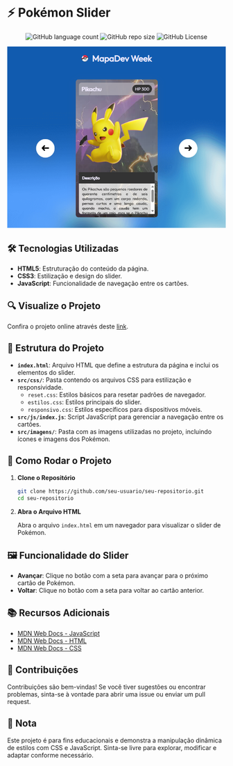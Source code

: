# ⚡ Pokémon Slider

<p align="center">
  <!-- Contador de linguagens do GitHub -->
  <img alt="GitHub language count" src="https://img.shields.io/github/languages/count/devAndreotti/animated-burger?color=FFF&labelColor=ead42b&style=flat-square">
  <!-- Tamanho do repositório no GitHub -->
  <img alt="GitHub repo size" src="https://img.shields.io/github/repo-size/devAndreotti/animated-burger?color=FFF&labelColor=ead42b&style=flat-square">
  <!-- Licença do GitHub -->
  <img alt="GitHub License" src="https://img.shields.io/github/license/devAndreotti/devAndreotti?color=FFF&labelColor=ead42b&style=flat-square">
</p>

<div align="center">
  <img src="./slider.png" alt="Pokémon Banner"/>
</div>

## 🛠️ Tecnologias Utilizadas

- **HTML5**: Estruturação do conteúdo da página.
- **CSS3**: Estilização e design do slider.
- **JavaScript**: Funcionalidade de navegação entre os cartões.

## 🔍 Visualize o Projeto

Confira o projeto online através deste [link](https://devandreotti.github.io/sliderpokemon/).

## 📁 Estrutura do Projeto

- **`index.html`**: Arquivo HTML que define a estrutura da página e inclui os elementos do slider.
- **`src/css/`**: Pasta contendo os arquivos CSS para estilização e responsividade.
  - `reset.css`: Estilos básicos para resetar padrões de navegador.
  - `estilos.css`: Estilos principais do slider.
  - `responsivo.css`: Estilos específicos para dispositivos móveis.
- **`src/js/index.js`**: Script JavaScript para gerenciar a navegação entre os cartões.
- **`src/imagens/`**: Pasta com as imagens utilizadas no projeto, incluindo ícones e imagens dos Pokémon.

## 🚀 Como Rodar o Projeto

1. **Clone o Repositório**

   ```bash
   git clone https://github.com/seu-usuario/seu-repositorio.git
   cd seu-repositorio
   ```

2. **Abra o Arquivo HTML**

   Abra o arquivo `index.html` em um navegador para visualizar o slider de Pokémon.

## 🖼️ Funcionalidade do Slider

- **Avançar**: Clique no botão com a seta para avançar para o próximo cartão de Pokémon.
- **Voltar**: Clique no botão com a seta para voltar ao cartão anterior.

## 📚 Recursos Adicionais

- [MDN Web Docs - JavaScript](https://developer.mozilla.org/en-US/docs/Web/JavaScript)
- [MDN Web Docs - HTML](https://developer.mozilla.org/en-US/docs/Web/HTML)
- [MDN Web Docs - CSS](https://developer.mozilla.org/en-US/docs/Web/CSS)

## 📢 Contribuições

Contribuições são bem-vindas! Se você tiver sugestões ou encontrar problemas, sinta-se à vontade para abrir uma issue ou enviar um pull request.

## 📌 Nota

Este projeto é para fins educacionais e demonstra a manipulação dinâmica de estilos com CSS e JavaScript. Sinta-se livre para explorar, modificar e adaptar conforme necessário.
